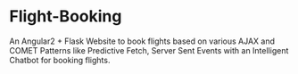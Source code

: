 # Flight-Booking
An Angular2 + Flask Website to book flights based on various AJAX and COMET Patterns like Predictive Fetch, Server Sent Events with an Intelligent Chatbot for booking flights.
